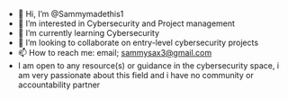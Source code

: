 - 👋 Hi, I’m @Sammymadethis1
- 👀 I’m interested in Cybersecurity and Project management
- 🌱 I’m currently learning Cybersecurity
- 💞️ I’m looking to collaborate on entry-level cybersecurity projects
- 📫 How to reach me: email; sammysax3@gmail.com
- I am open to any resource(s) or guidance in the cybersecurity space, i am very passionate about this field and i have no community or accountability partner
<!---
Sammymadethis1/Sammymadethis1 is a ✨ special ✨ repository because its `README.md` (this file) appears on your GitHub profile.
You can click the Preview link to take a look at your changes.
--->
